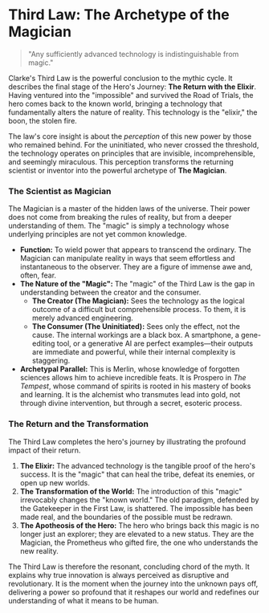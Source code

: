 # Third Law: The Archetype of the Magician

> "Any sufficiently advanced technology is indistinguishable from magic."

Clarke's Third Law is the powerful conclusion to the mythic cycle. It describes the final stage of the Hero's Journey: **The Return with the Elixir**. Having ventured into the "impossible" and survived the Road of Trials, the hero comes back to the known world, bringing a technology that fundamentally alters the nature of reality. This technology is the "elixir," the boon, the stolen fire.

The law's core insight is about the *perception* of this new power by those who remained behind. For the uninitiated, who never crossed the threshold, the technology operates on principles that are invisible, incomprehensible, and seemingly miraculous. This perception transforms the returning scientist or inventor into the powerful archetype of **The Magician**.

### The Scientist as Magician

The Magician is a master of the hidden laws of the universe. Their power does not come from breaking the rules of reality, but from a deeper understanding of them. The "magic" is simply a technology whose underlying principles are not yet common knowledge.

*   **Function:** To wield power that appears to transcend the ordinary. The Magician can manipulate reality in ways that seem effortless and instantaneous to the observer. They are a figure of immense awe and, often, fear.
*   **The Nature of the "Magic":** The "magic" of the Third Law is the gap in understanding between the creator and the consumer.
    *   **The Creator (The Magician):** Sees the technology as the logical outcome of a difficult but comprehensible process. To them, it is merely advanced engineering.
    -   **The Consumer (The Uninitiated):** Sees only the effect, not the cause. The internal workings are a black box. A smartphone, a gene-editing tool, or a generative AI are perfect examples—their outputs are immediate and powerful, while their internal complexity is staggering.
*   **Archetypal Parallel:** This is Merlin, whose knowledge of forgotten sciences allows him to achieve incredible feats. It is Prospero in *The Tempest*, whose command of spirits is rooted in his mastery of books and learning. It is the alchemist who transmutes lead into gold, not through divine intervention, but through a secret, esoteric process.

### The Return and the Transformation

The Third Law completes the hero's journey by illustrating the profound impact of their return.

1.  **The Elixir:** The advanced technology is the tangible proof of the hero's success. It is the "magic" that can heal the tribe, defeat its enemies, or open up new worlds.
2.  **The Transformation of the World:** The introduction of this "magic" irrevocably changes the "known world." The old paradigm, defended by the Gatekeeper in the First Law, is shattered. The impossible has been made real, and the boundaries of the possible must be redrawn.
3.  **The Apotheosis of the Hero:** The hero who brings back this magic is no longer just an explorer; they are elevated to a new status. They are the Magician, the Prometheus who gifted fire, the one who understands the new reality.

The Third Law is therefore the resonant, concluding chord of the myth. It explains why true innovation is always perceived as disruptive and revolutionary. It is the moment when the journey into the unknown pays off, delivering a power so profound that it reshapes our world and redefines our understanding of what it means to be human.